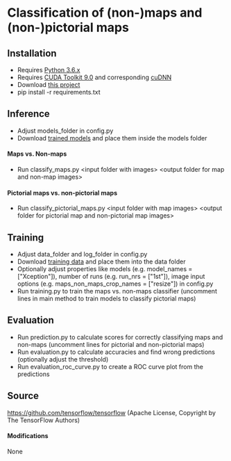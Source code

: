 # Classification of (non-)maps and (non-)pictorial maps

## Installation

* Requires [Python 3.6.x](https://www.python.org/downloads/)
* Requires [CUDA Toolkit 9.0](https://developer.nvidia.com/cuda-downloads) and corresponding [cuDNN](https://developer.nvidia.com/rdp/cudnn-download)
* Download [this project](https://gitlab.ethz.ch/sraimund/pictorial-maps-keras/-/archive/master/pictorial-maps-keras-master.zip)
* pip install -r requirements.txt


## Inference

* Adjust models_folder in config.py
* Download [trained models](https://ikgftp.ethz.ch/?u=uTyy&p=7dbt&path=/pictorial_maps_keras_models.zip) and place them inside the models folder

#### Maps vs. Non-maps
* Run classify_maps.py \<input folder with images> \<output folder for map and non-map images>

#### Pictorial maps vs. non-pictorial maps
* Run classify_pictorial_maps.py \<input folder with map images> \<output folder for pictorial map and non-pictorial map images>


## Training

* Adjust data_folder and log_folder in config.py
* Download [training data](https://ikgftp.ethz.ch/?u=bFup&p=fR7C&path=/pictorial_maps_keras_data.zip) and place them into the data folder
* Optionally adjust properties like models (e.g. model_names = ["Xception"]), number of runs (e.g. run_nrs = ["1st"]), image input options (e.g. maps_non_maps_crop_names = ["resize"]) in config.py
* Run training.py to train the maps vs. non-maps classifier (uncomment lines in main method to train models to classify pictorial maps)


## Evaluation

* Run prediction.py to calculate scores for correctly classifying maps and non-maps (uncomment lines for pictorial and non-pictorial maps)
* Run evaluation.py to calculate accuracies and find wrong predictions (optionally adjust the threshold)
* Run evaluation_roc_curve.py to create a ROC curve plot from the predictions


## Source
https://github.com/tensorflow/tensorflow (Apache License, Copyright by The TensorFlow Authors)

#### Modifications
None
